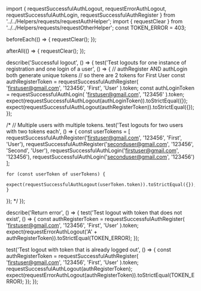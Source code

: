 import { requestSuccessfulAuthLogout, requestErrorAuthLogout, requestSuccessfulAuthLogin, requestSuccessfulAuthRegister }
  from '../../Helpers/requests/requestAuthHelper';
import { requestClear } from '../../Helpers/requests/requestOtherHelper';
const TOKEN_ERROR = 403;

beforeEach(() => {
  requestClear();
});

afterAll(() => {
  requestClear();
});

describe('Successful logout', () => {
  test('Test logouts for one instance of registration and one login of a user', () => {
    // authRegister AND authLogin both generate unique tokens
    // so there are 2 tokens for First User
    const authRegisterToken = requestSuccessfulAuthRegister(
      'firstuser@gmail.com', '123456', 'First', 'User'
    ).token;
    const authLoginToken = requestSuccessfulAuthLogin(
      'firstuser@gmail.com', '123456'
    ).token;
    expect(requestSuccessfulAuthLogout(authLoginToken)).toStrictEqual({});
    expect(requestSuccessfulAuthLogout(authRegisterToken)).toStrictEqual({});
  });

  /*
  // Multiple users with multiple tokens.
  test('Test logouts for two users with two tokens each', () => {
    const userTokens = [
      requestSuccessfulAuthRegister('firstuser@gmail.com', '123456', 'First', 'User'),
      requestSuccessfulAuthRegister('seconduser@gmail.com', '123456', 'Second', 'User'),
      requestSuccessfulAuthLogin('firstuser@gmail.com', '123456'),
      requestSuccessfulAuthLogin('seconduser@gmail.com', '123456')
    ];

    for (const userToken of userTokens) {
      expect(requestSuccessfulAuthLogout(userToken.token)).toStrictEqual({});
    }
  });
  */
});

describe('Return error', () => {
  test('Test logout with token that does not exist', () => {
    const authRegisterToken = requestSuccessfulAuthRegister(
      'firstuser@gmail.com', '123456', 'First', 'User'
    ).token;
    expect(requestErrorAuthLogout('A' + authRegisterToken)).toStrictEqual(TOKEN_ERROR);
  });

  test('Test logout with token that is already logged out', () => {
    const authRegisterToken = requestSuccessfulAuthRegister(
      'firstuser@gmail.com', '123456', 'First', 'User'
    ).token;
    requestSuccessfulAuthLogout(authRegisterToken);
    expect(requestErrorAuthLogout(authRegisterToken)).toStrictEqual(TOKEN_ERROR);
  });
});
